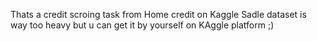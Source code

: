 Thats a credit scroing task from Home credit on Kaggle
Sadle dataset is way too heavy but u can get it by yourself on KAggle platform ;)
